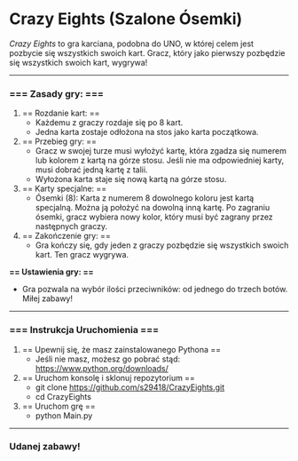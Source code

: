 <h1> Crazy Eights (Szalone Ósemki) </h1>

<em>Crazy Eights</em> to gra karciana, podobna do UNO, w której celem jest pozbycie się wszystkich swoich kart. Gracz, który jako pierwszy pozbędzie się wszystkich swoich kart, wygrywa!

<hr>

<b><h3>=== Zasady gry: ===</b></h3>
1. == Rozdanie kart: ==
   - Każdemu z graczy rozdaje się po 8 kart.
   - Jedna karta zostaje odłożona na stos jako karta początkowa.
2. == Przebieg gry: ==
   - Gracz w swojej turze musi wyłożyć kartę, która zgadza się numerem lub kolorem z kartą na górze stosu.
     Jeśli nie ma odpowiedniej karty, musi dobrać jedną kartę z talii.
   - Wyłożona karta staje się nową kartą na górze stosu.
3. == Karty specjalne: ==
   - Ósemki (8): Karta z numerem 8 dowolnego koloru jest kartą specjalną. Można ją położyć na dowolną inną
     kartę. Po zagraniu ósemki, gracz wybiera nowy kolor, który musi być zagrany przez następnych graczy.
4. == Zakończenie gry: ==
   - Gra kończy się, gdy jeden z graczy pozbędzie się wszystkich swoich kart. Ten gracz wygrywa.


<b>== Ustawienia gry: ==</b>
   - Gra pozwala na wybór ilości przeciwników: od jednego do trzech botów. Miłej zabawy!

<hr>


<b><h3> === Instrukcja Uruchomienia === </b></h3>
1. == Upewnij się, że masz zainstalowanego Pythona ==
   - Jeśli nie masz, możesz go pobrać stąd: https://www.python.org/downloads/
2. == Uruchom konsolę i sklonuj repozytorium ==
   - git clone https://github.com/s29418/CrazyEights.git
   - cd CrazyEights
3. == Uruchom grę ==
   - python Main.py

<hr>
  
<b><h3> Udanej zabawy! </b></h3>
